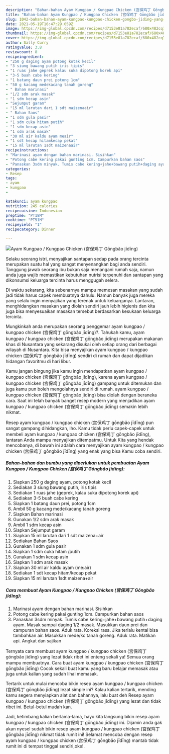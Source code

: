 ```yaml
---
description: "Bahan-bahan Ayam Kungpao / Kungpao Chicken (宫保鸡丁 Gōngbǎo jīdīng) yang enak Untuk Jualan"
title: "Bahan-bahan Ayam Kungpao / Kungpao Chicken (宫保鸡丁 Gōngbǎo jīdīng) yang enak Untuk Jualan"
slug: 1042-bahan-bahan-ayam-kungpao-kungpao-chicken-gongbo-jiding-yang-enak-untuk-jualan
date: 2021-05-19T16:47:29.059Z
image: https://img-global.cpcdn.com/recipes/d7153e81a782ecaf/680x482cq70/ayam-kungpao-kungpao-chicken-宫保鸡丁-gongbǎo-jiding-foto-resep-utama.jpg
thumbnail: https://img-global.cpcdn.com/recipes/d7153e81a782ecaf/680x482cq70/ayam-kungpao-kungpao-chicken-宫保鸡丁-gongbǎo-jiding-foto-resep-utama.jpg
cover: https://img-global.cpcdn.com/recipes/d7153e81a782ecaf/680x482cq70/ayam-kungpao-kungpao-chicken-宫保鸡丁-gongbǎo-jiding-foto-resep-utama.jpg
author: Sally Curry
ratingvalue: 3.8
reviewcount: 8
recipeingredient:
- "250 g daging ayam potong kotak kecil"
- "3 siung bawang putih iris tipis"
- "1 ruas jahe geprek kalau suka dipotong korek api"
- "3-5 buah cabe kering"
- "1 batang daun prei potong 1cm"
- "50 g kacang medekacang tanah goreng"
- " Bahan marinasi"
- "1/2 sdm arak masak"
- "1 sdm kecap asin"
- "Sejumput garam"
- "15 ml larutan dari 1 sdt maizenaair"
- " Bahan Saos"
- "1 sdm gula pasir"
- "1 sdm cuka hitam putih"
- "1 sdm kecap asin"
- "1 sdm arak masak"
- "30 ml air kaldu ayam meair"
- "1 sdt kecap hitamkecap pekat"
- "15 ml larutan 1sdt maizenaair"
recipeinstructions:
- "Marinasi ayam dengan bahan marinasi. Sisihkan"
- "Potong cabe kering pakai gunting 1cm. Campurkan bahan saos"
- "Panaskan 3sdm minyak. Tumis cabe kering+jahe+bawang putih+daging ayam. Masak sampai daging 1/2 masak. Masukkan daun prei dan campuran bahan saos. Aduk rata. Koreksi rasa. Jika terlalu kental bisa tambahkan air. Masukkan mede/kc.tanah goreng. Aduk rata. Matikan api. Angkat dan sajikan"
categories:
- Resep
tags:
- ayam
- kungpao
- 

katakunci: ayam kungpao  
nutrition: 245 calories
recipecuisine: Indonesian
preptime: "PT18M"
cooktime: "PT51M"
recipeyield: "1"
recipecategory: Dinner

---
```



![Ayam Kungpao / Kungpao Chicken (宫保鸡丁 Gōngbǎo jīdīng)](https://img-global.cpcdn.com/recipes/d7153e81a782ecaf/680x482cq70/ayam-kungpao-kungpao-chicken-宫保鸡丁-gongbǎo-jiding-foto-resep-utama.jpg)

Selaku seorang istri, menyajikan santapan sedap pada orang tercinta merupakan suatu hal yang sangat menyenangkan bagi anda sendiri. Tanggung jawab seorang ibu bukan saja menangani rumah saja, namun anda juga wajib memastikan kebutuhan nutrisi terpenuhi dan santapan yang dikonsumsi keluarga tercinta harus menggugah selera.

Di waktu  sekarang, kita sebenarnya mampu memesan masakan yang sudah jadi tidak harus capek membuatnya dahulu. Namun banyak juga mereka yang selalu ingin menyajikan yang terenak untuk keluarganya. Lantaran, menghidangkan masakan yang diolah sendiri jauh lebih higienis dan kita juga bisa menyesuaikan masakan tersebut berdasarkan kesukaan keluarga tercinta. 



Mungkinkah anda merupakan seorang penggemar ayam kungpao / kungpao chicken (宫保鸡丁 gōngbǎo jīdīng)?. Tahukah kamu, ayam kungpao / kungpao chicken (宫保鸡丁 gōngbǎo jīdīng) merupakan makanan khas di Nusantara yang sekarang disukai oleh setiap orang dari berbagai wilayah di Nusantara. Kita bisa menyajikan ayam kungpao / kungpao chicken (宫保鸡丁 gōngbǎo jīdīng) sendiri di rumah dan dapat dijadikan hidangan favoritmu di hari libur.

Kamu jangan bingung jika kamu ingin mendapatkan ayam kungpao / kungpao chicken (宫保鸡丁 gōngbǎo jīdīng), karena ayam kungpao / kungpao chicken (宫保鸡丁 gōngbǎo jīdīng) gampang untuk ditemukan dan juga kamu pun boleh mengolahnya sendiri di rumah. ayam kungpao / kungpao chicken (宫保鸡丁 gōngbǎo jīdīng) bisa diolah dengan beraneka cara. Saat ini telah banyak banget resep modern yang menjadikan ayam kungpao / kungpao chicken (宫保鸡丁 gōngbǎo jīdīng) semakin lebih nikmat.

Resep ayam kungpao / kungpao chicken (宫保鸡丁 gōngbǎo jīdīng) pun sangat gampang dihidangkan, lho. Kamu tidak perlu capek-capek untuk membeli ayam kungpao / kungpao chicken (宫保鸡丁 gōngbǎo jīdīng), lantaran Anda mampu menyajikan ditempatmu. Untuk Kita yang hendak mencobanya, di bawah ini adalah cara menyajikan ayam kungpao / kungpao chicken (宫保鸡丁 gōngbǎo jīdīng) yang enak yang bisa Kamu coba sendiri.

<!--inarticleads1-->

##### Bahan-bahan dan bumbu yang diperlukan untuk pembuatan Ayam Kungpao / Kungpao Chicken (宫保鸡丁 Gōngbǎo jīdīng):

1. Siapkan 250 g daging ayam, potong kotak kecil
1. Sediakan 3 siung bawang putih, iris tipis
1. Sediakan 1 ruas jahe (geprek, kalau suka dipotong korek api)
1. Sediakan 3-5 buah cabe kering
1. Siapkan 1 batang daun prei, potong 1cm
1. Ambil 50 g kacang mede/kacang tanah goreng
1. Siapkan  Bahan marinasi
1. Gunakan 1/2 sdm arak masak
1. Ambil 1 sdm kecap asin
1. Siapkan Sejumput garam
1. Siapkan 15 ml larutan dari 1 sdt maizena+air
1. Sediakan  Bahan Saos
1. Gunakan 1 sdm gula pasir
1. Siapkan 1 sdm cuka hitam /putih
1. Gunakan 1 sdm kecap asin
1. Siapkan 1 sdm arak masak
1. Siapkan 30 ml air kaldu ayam (me:air)
1. Sediakan 1 sdt kecap hitam/kecap pekat
1. Siapkan 15 ml larutan 1sdt maizena+air




<!--inarticleads2-->

##### Cara membuat Ayam Kungpao / Kungpao Chicken (宫保鸡丁 Gōngbǎo jīdīng):

1. Marinasi ayam dengan bahan marinasi. Sisihkan
1. Potong cabe kering pakai gunting 1cm. Campurkan bahan saos
1. Panaskan 3sdm minyak. Tumis cabe kering+jahe+bawang putih+daging ayam. Masak sampai daging 1/2 masak. Masukkan daun prei dan campuran bahan saos. Aduk rata. Koreksi rasa. Jika terlalu kental bisa tambahkan air. Masukkan mede/kc.tanah goreng. Aduk rata. Matikan api. Angkat dan sajikan




Ternyata cara membuat ayam kungpao / kungpao chicken (宫保鸡丁 gōngbǎo jīdīng) yang lezat tidak ribet ini enteng sekali ya! Semua orang mampu membuatnya. Cara buat ayam kungpao / kungpao chicken (宫保鸡丁 gōngbǎo jīdīng) Cocok sekali buat kamu yang baru belajar memasak atau juga untuk kalian yang sudah lihai memasak.

Tertarik untuk mulai mencoba bikin resep ayam kungpao / kungpao chicken (宫保鸡丁 gōngbǎo jīdīng) lezat simple ini? Kalau kalian tertarik, mending kamu segera menyiapkan alat dan bahannya, lalu buat deh Resep ayam kungpao / kungpao chicken (宫保鸡丁 gōngbǎo jīdīng) yang lezat dan tidak ribet ini. Betul-betul mudah kan. 

Jadi, ketimbang kalian berlama-lama, hayo kita langsung bikin resep ayam kungpao / kungpao chicken (宫保鸡丁 gōngbǎo jīdīng) ini. Dijamin anda gak akan nyesel sudah bikin resep ayam kungpao / kungpao chicken (宫保鸡丁 gōngbǎo jīdīng) nikmat tidak rumit ini! Selamat mencoba dengan resep ayam kungpao / kungpao chicken (宫保鸡丁 gōngbǎo jīdīng) mantab tidak rumit ini di tempat tinggal sendiri,oke!.

